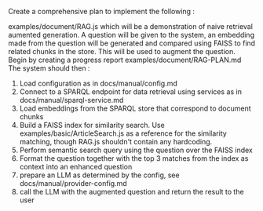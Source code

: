Create a comprehensive plan to implement the following :

examples/document/RAG.js which will be a demonstration of naive retrieval aumented generation. A question will be given to the system, an embedding made from the question will be generated and compared using FAISS to find related chunks in the store. This will be used to augment the question.
Begin by creating a progress report examples/document/RAG-PLAN.md
The system should then :

1. Load configuration as in docs/manual/config.md
2. Connect to a SPARQL endpoint for data retrieval using services as in docs/manual/sparql-service.md
3. Load embeddings from the SPARQL store that correspond to document chunks
4. Build a FAISS index for similarity search. Use examples/basic/ArticleSearch.js as a reference for the similarity matching, though RAG.js shouldn't contain any hardcoding.
5. Perform semantic search query using the question over the FAISS index
6. Format the question together with the top 3 matches from the index as context into an enhanced question
7. prepare an LLM as determined by the config, see docs/manual/provider-config.md
8. call the LLM with the augmented question and return the result to the user 


